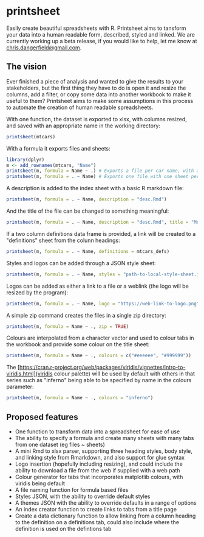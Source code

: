 # printsheet
Easily create beautiful spreadsheets with R. Printsheet aims to tansform your data into a human readable form, described, styled and linked. We are currently working up a beta release, if you would like to help, let me know at chris.dangerfield@gmail.com.

## The vision
Ever finished a piece of analysis and wanted to give the results to your stakeholders, but the first thing they have to do is open it and resize the columns, add a filter, or copy some data into another workbook to make it useful to them? Printsheet aims to make some assumptions in this process to automate the creation of human readable spreadsheets.

With one function, the dataset is exported to xlsx, with columns resized, and saved with an appropriate name in the working directory:
```R
printsheet(mtcars)
```
With a formula it exports files and sheets:
```R
library(dplyr)
m <- add_rownames(mtcars, "Name")
printsheet(m, formula = Name ~ .) # Exports a file per car name, with all data on one sheet
printsheet(m, formula = . ~ Name) # Exports one file with one sheet per car name, and an index sheet
```

A description is added to the index sheet with a basic R markdown file:
```R
printsheet(m, formula = . ~ Name, description = "desc.Rmd")
```

And the title of the file can be changed to something meaningful:
```R
printsheet(m, formula = . ~ Name, description = "desc.Rmd", title = "Motor Trend Car Road Tests")
```

If a two column definitions data frame is provided, a link will be created to a "definitions" sheet from the colunn headings:
```R
printsheet(m, formula = . ~ Name, definitions = mtcars_defs)
```
Styles and logos can be added through a JSON style sheet:
```R
printsheet(m, formula = . ~ Name, styles = "path-to-local-style-sheet.json")
```

Logos can be added as either a link to a file or a weblink (the logo will be resized by the program):
```R
printsheet(m, formula = . ~ Name, logo = "https://web-link-to-logo.png")
```

A simple zip command creates the files in a single zip directory:
```R
printsheet(m, formula = Name ~ ., zip = TRUE)
```

Colours are interpolated from a character vector and used to colour tabs in the workbook and provide some colour on the title sheet:
```R
printsheet(m, formula = Name ~ ., colours = c("#eeeeee", "#999999"))
```

The [https://cran.r-project.org/web/packages/viridis/vignettes/intro-to-viridis.html](viridis colour palette) will be used by default with others in that series such as "inferno" being able to be specified by name in the colours parameter:
```R
printsheet(m, formula = Name ~ ., colours = "inferno")
```


## Proposed features
* One function to transform data into a spreadsheet for ease of use
* The ability to specify a formula and create many sheets with many tabs from one dataset (eg files ~ sheets)
* A mini Rmd to xlsx parser, supporting three heading styles, body style, and linking style from Rmarkdown, and also support for glue syntax
* Logo insertion (hopefully including resizing), and could include the ability to download a file from the web if supplied with a web path
* Colour generator for tabs that incorporates matplotlib colours, with viridis being default
* A file naming function for formula based files
* Styles JSON, with the ability to override default styles
* A themes JSON with the ability to override defaults in a range of options
* An index creator function to create links to tabs from a title page
* Create a data dictionary function to allow linking from a column heading to the definition on a definitions tab, could also include where the definition is used on the defintions tab


